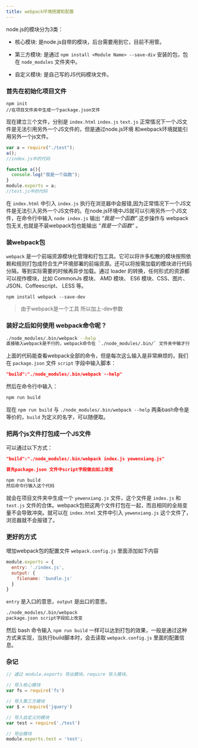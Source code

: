 ```yaml
---
title: webpack环境搭建和配置
---
```


node.js的模块分为3类：

  - 核心模块: 是node.js自带的模块，后台需要用到它，目前不用管。

  - 第三方模块: 是通过 `npm install <Module Name> --save-div` 安装的包，包在 `node_modules` 文件夹中。

  - 自定义模块: 是自己写的JS代码模块文件。

### 首先在初始化项目文件
```
npm init
//在项目文件夹中生成一个package.json文件
```

现在建立三个文件，分别是 `index.html` `index.js` `text.js` 正常情况下一个JS文件是无法引用另外一个JS文件的，但是通过node.js环境 和webpack环境就能引用另外一个js文件。

```js
var a = require("./test");
a();
//index.js中的代码
```

```js
function a(){
  console.log("我是一个函数");
}
module.exports = a;
//test.js中的代码
```

在 `index.html` 中引入 `index.js` 执行在浏览器中会报错,因为正常情况下一个JS文件是无法引入另外一个JS文件的。在node.js环境中JS就可以引用另外一个JS文件，在命令行中输入 `node index.js` 输出 *“我是一个函数”*.这步操作与 webpack包无关,也就是不装webpack包也能输出 *“我是一个函数”* 。

### 装webpack包

`webpack` 是一个前端资源模块化管理和打包工具。它可以将许多松散的模块按照依赖和规则打包成符合生产环境部署的前端资源。还可以将按需加载的模块进行代码分隔，等到实际需要的时候再异步加载。通过 loader 的转换，任何形式的资源都可以视作模块，比如 CommonJs 模块、 AMD 模块、 ES6 模块、CSS、图片、 JSON、Coffeescript、 LESS 等。

```
npm install webpack --save-dev
```
>由于webpack是一个工具 所以加上-dev参数
>

### 装好之后如何使用 webpack命令呢？

```bash
./node_modules/.bin/webpack --help
直接输入webpack是不行的，webpack命令在 `./node_modules/.bin/` 文件夹中输才行
```

上面的代码能查看webpack全部的命令，但是每次这么输入是非常麻烦的，我们在 `package.json` 文件 `script` 字段中输入脚本：

```json
"build":"./node_modules/.bin/webpack --help"
```
然后在命令行中输入：

```bash
npm run build
```

现在 `npm run build` 与 `./node_modules/.bin/webpack --help` 两条bash命令是等价的，`build` 为定义的名字，可以随便取。

### 把两个js文件打包成一个JS文件

可以通过以下方式：

```json
"build":"./node_modules/.bin/webpack index.js yewenxiang.js"

首先package.json 文件中script字段做出如上改变
```

```bash
npm run build
然后命令行输入这个代码
```
就会在项目文件夹中生成一个 `yewenxiang.js` 文件，这个文件是 `index.js` 和 `test.js` 文件的合体。webpack包把这两个文件打包在一起，而且相同的全局变量不会导致冲突。就可以在 `index.html` 文件中引入 `yewenxiang.js` 这个文件了，浏览器就不会报错了。

### 更好的方式
增加webpack包的配置文件 `webpack.config.js` 里面添加如下内容

```js
module.exports = {
  entry: './index.js',
  output: {
    filename: 'bundle.js'
  }
}
```
 `entry` 是入口的意思，`output` 是出口的意思。

```bash
./node_modules/.bin/webpack
package.json script字段如上改变
```
然后 bash 命令输入 `npm run build` 一样可以达到打包的效果，一般是通过这种方式来实现，当执行build脚本时，会去读取 `webpack.config.js` 里面的配置信息。

### 杂记

```js
// 通过 module.exports 导出模块，require 导入模块。

// 导入核心模块
var fs = require('fs')

// 导入第三方模块
var $ = require('jquery')

// 导入自定义的模块
var test = require('./test')

// 导出模块
module.exports.test = 'test';
```
